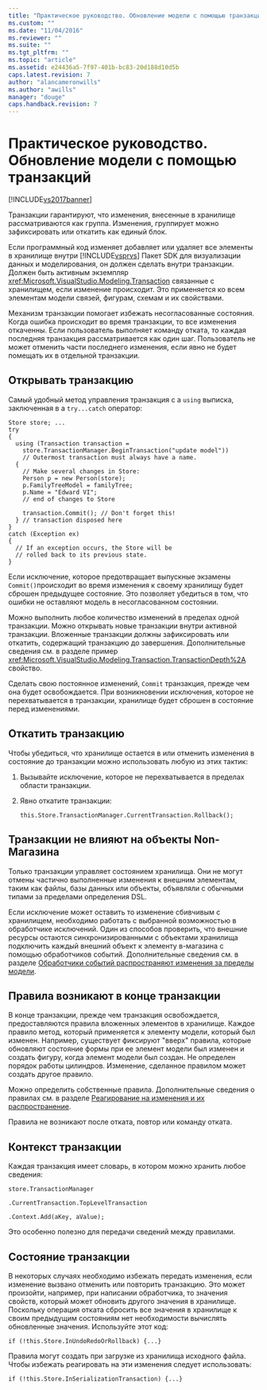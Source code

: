 ```yaml
---
title: "Практическое руководство. Обновление модели с помощью транзакций | Microsoft Docs"
ms.custom: ""
ms.date: "11/04/2016"
ms.reviewer: ""
ms.suite: ""
ms.tgt_pltfrm: ""
ms.topic: "article"
ms.assetid: e24436a5-7f97-401b-bc83-20d188d10d5b
caps.latest.revision: 7
author: "alancameronwills"
ms.author: "awills"
manager: "douge"
caps.handback.revision: 7
---
```

# Практическое руководство. Обновление модели с помощью транзакций
[!INCLUDE[vs2017banner](../code-quality/includes/vs2017banner.md)]

Транзакции гарантируют, что изменения, внесенные в хранилище рассматриваются как группа.  Изменения, группирует можно зафиксировать или откатить как единый блок.  
  
 Если программный код изменяет добавляет или удаляет все элементы в хранилище внутри [!INCLUDE[vsprvs](../code-quality/includes/vsprvs_md.md)] Пакет SDK для визуализации данных и моделирования, он должен сделать внутри транзакции.  Должен быть активным экземпляр <xref:Microsoft.VisualStudio.Modeling.Transaction> связанные с хранилищем, если изменение происходит.  Это применяется ко всем элементам модели связей, фигурам, схемам и их свойствами.  
  
 Механизм транзакции помогает избежать несогласованные состояния.  Когда ошибка происходит во время транзакции, то все изменения откаченны.  Если пользователь выполняет команду отката, то каждая последняя транзакция рассматривается как один шаг.  Пользователь не может отменить части последнего изменения, если явно не будет помещать их в отдельной транзакции.  
  
## Открывать транзакцию  
 Самый удобный метод управления транзакция с a `using` выписка, заключенная в a  `try...catch` оператор:  
  
```  
Store store; ...  
try  
{  
  using (Transaction transaction =  
    store.TransactionManager.BeginTransaction("update model"))  
    // Outermost transaction must always have a name.  
  {  
    // Make several changes in Store:  
    Person p = new Person(store);  
    p.FamilyTreeModel = familyTree;  
    p.Name = "Edward VI";  
    // end of changes to Store  
  
    transaction.Commit(); // Don't forget this!  
  } // transaction disposed here  
}  
catch (Exception ex)  
{  
  // If an exception occurs, the Store will be   
  // rolled back to its previous state.  
}  
```  
  
 Если исключение, которое предотвращает выпускные экзамены `Commit()`происходит во время изменения к своему хранилищу будет сброшен предыдущее состояние.  Это позволяет убедиться в том, что ошибки не оставляют модель в несогласованном состоянии.  
  
 Можно выполнить любое количество изменений в пределах одной транзакции.  Можно открывать новые транзакции внутри активной транзакции.  Вложенные транзакции должны зафиксировать или откатить, содержащий транзакцию до завершения.  Дополнительные сведения см. в разделе пример <xref:Microsoft.VisualStudio.Modeling.Transaction.TransactionDepth%2A> свойство.  
  
 Сделать свою постоянное изменений, `Commit` транзакция, прежде чем она будет освобождается.  При возникновении исключения, которое не перехватывается в транзакции, хранилище будет сброшен в состояние перед изменениями.  
  
## Откатить транзакцию  
 Чтобы убедиться, что хранилище остается в или отменить изменения в состояние до транзакции можно использовать любую из этих тактик:  
  
1.  Вызывайте исключение, которое не перехватывается в пределах области транзакции.  
  
2.  Явно откатите транзакции:  
  
    ```  
    this.Store.TransactionManager.CurrentTransaction.Rollback();  
    ```  
  
## Транзакции не влияют на объекты Non\-Магазина  
 Только транзакции управляет состоянием хранилища.  Они не могут отмены частично выполненные изменения к внешним элементам, таким как файлы, базы данных или объекты, объявляли с обычными типами за пределами определения DSL.  
  
 Если исключение может оставить то изменение сбивчивым с хранилищем, необходимо работать с выбранной возможностью в обработчике исключений.  Один из способов проверить, что внешние ресурсы остаются синхронизированными с объектами хранилища подключить каждый внешний объект к элементу в\-магазина с помощью обработчиков событий.  Дополнительные сведения см. в разделе [Обработчики событий распространяют изменения за пределы модели](../modeling/event-handlers-propagate-changes-outside-the-model.md).  
  
## Правила возникают в конце транзакции  
 В конце транзакции, прежде чем транзакция освобождается, предоставляются правила вложенных элементов в хранилище.  Каждое правило метод, который применяется к элементу модели, который был изменен.  Например, существует фиксируют "вверх" правила, которые обновляют состояние формы при ее элемент модели был изменен и создать фигуру, когда элемент модели был создан.  Не определен порядок работы цилиндров.  Изменение, сделанное правилом может создать другое правило.  
  
 Можно определить собственные правила.  Дополнительные сведения о правилах см. в разделе [Реагирование на изменения и их распространение](../modeling/responding-to-and-propagating-changes.md).  
  
 Правила не возникают после отката, повтор или команду отката.  
  
## Контекст транзакции  
 Каждая транзакция имеет словарь, в котором можно хранить любое сведения:  
  
 `store.TransactionManager`  
  
 `.CurrentTransaction.TopLevelTransaction`  
  
 `.Context.Add(aKey, aValue);`  
  
 Это особенно полезно для передачи сведений между правилами.  
  
## Состояние транзакции  
 В некоторых случаях необходимо избежать передать изменения, если изменение вызвано отменить или повторить транзакцию.  Это может произойти, например, при написании обработчика, то значения свойств, который может обновить другого значения в хранилище.  Поскольку операция отката сбросить все значения в хранилище к своим предыдущим состояниям нет необходимости вычислять обновленные значения.  Используйте этот код:  
  
```  
if (!this.Store.InUndoRedoOrRollback) {...}  
```  
  
 Правила могут создать при загрузке из хранилища исходного файла.  Чтобы избежать реагировать на эти изменения следует использовать:  
  
```  
if (!this.Store.InSerializationTransaction) {...}  
  
```